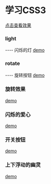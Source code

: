 # 学习CSS3
[点击查看效果](https://m-xuann.github.io/learnCSS3/ghost/ghost.html)



### light
---- 闪烁的灯
[demo](https://m-xuann.github.io/learnCSS3/light/light.html)


### rotate
---- 旋转按钮
[demo](https://m-xuann.github.io/learnCSS3/rotate/1.html)


### 旋转效果
[demo](https://m-xuann.github.io/learnCSS3/rotate1/css3.html)


### 闪烁的爱心
[demo](https://m-xuann.github.io/learnCSS3/love/love.html)

### 开关按钮
[demo](https://m-xuann.github.io/learnCSS3/button/button.html)

### 上下浮动的幽灵
[demo](https://m-xuann.github.io/learnCSS3/ghost/ghost.html)
